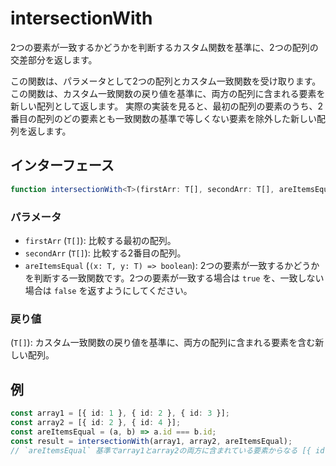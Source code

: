 # intersectionWith

2つの要素が一致するかどうかを判断するカスタム関数を基準に、2つの配列の交差部分を返します。

この関数は、パラメータとして2つの配列とカスタム一致関数を受け取ります。
この関数は、カスタム一致関数の戻り値を基準に、両方の配列に含まれる要素を新しい配列として返します。
実際の実装を見ると、最初の配列の要素のうち、2番目の配列のどの要素とも一致関数の基準で等しくない要素を除外した新しい配列を返します。

## インターフェース

```typescript
function intersectionWith<T>(firstArr: T[], secondArr: T[], areItemsEqual: (x: T, y: T) => boolean): T[];
```

### パラメータ

- `firstArr` (`T[]`): 比較する最初の配列。
- `secondArr` (`T[]`): 比較する2番目の配列。
- `areItemsEqual` (`(x: T, y: T) => boolean`): 2つの要素が一致するかどうかを判断する一致関数です。2つの要素が一致する場合は `true` を、一致しない場合は `false` を返すようにしてください。

### 戻り値

(`T[]`): カスタム一致関数の戻り値を基準に、両方の配列に含まれる要素を含む新しい配列。

## 例

```typescript
const array1 = [{ id: 1 }, { id: 2 }, { id: 3 }];
const array2 = [{ id: 2 }, { id: 4 }];
const areItemsEqual = (a, b) => a.id === b.id;
const result = intersectionWith(array1, array2, areItemsEqual);
// `areItemsEqual` 基準でarray1とarray2の両方に含まれている要素からなる [{ id: 2 }] が返されます。
```
